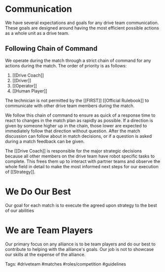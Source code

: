 # Communication

We have several expectations and goals for any drive team communication. These goals are designed around having the most efficient possible actions as a whole unit as a drive team.
## Following Chain of Command

We operate during the match through a strict chain of command for any actions during the match. The order of priority is as follows:

1. [[Drive Coach]]
2. [[Driver]]
3. [[Operator]]
4. [[Human Player]]

The technician is not permitted by the [[FIRST]] [[Official Rulebook]] to communicate with other drive team members during the match.

We follow this chain of command to ensure as quick of a response time to react to changes in the match plan as rapidly as possible. If a direction is given by someone higher up in the chain, those lower are expected to immediately follow that direction without question. After the match discussion can follow about in match decisions, or if a question is asked during a match feedback can be given.

The [[Drive Coach]] is responsible for the major strategic decisions because all other members on the drive team have robot specific tasks to complete. This frees them up to interact with partner teams and observe the whole field in detail to make the most informed next steps for our execution of [[Strategy]].

# We Do Our Best

Our goal for each match is to execute the agreed upon strategy to the best of our abilities

# We are Team Players

Our primary focus on any alliance is to be team players and do our best to contribute to helping with the alliance's goals. Our job is not to showcase our skills at the expense of the alliance.


Tags: #driveteam #matches #roles/competition #guidelines

